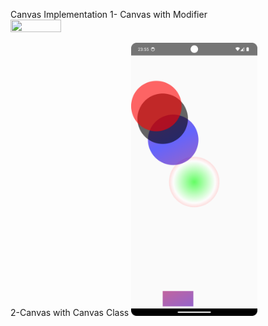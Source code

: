  
Canvas Implementation
1- Canvas with Modifier
<img src="images/canvasModifier" width="40%" height="40%"/>
<!--
first way to change  pic size with html code
 <img src="images/canvasModifier" width="50%" height="50%"/>
-->

2-Canvas with Canvas Class
<img src="images/canvasClass.png" width="40%" height="40%"/>


